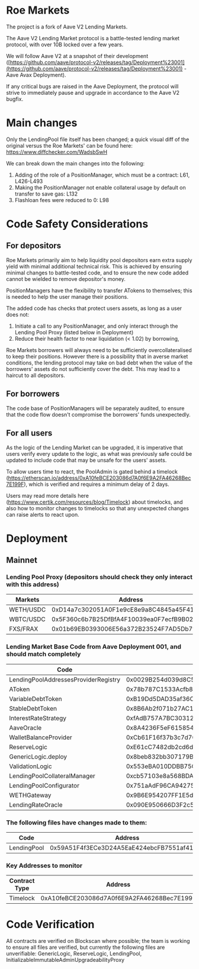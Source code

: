 # Roe Markets

The project is a fork of Aave V2 Lending Markets.

The Aave V2 Lending Market protocol is a battle-tested lending market protocol, with over 10B locked over a few years.

We will follow Aave V2 at a snapshot of their development ([https://github.com/aave/protocol-v2/releases/tag/Deployment%23001](https://github.com/aave/protocol-v2/releases/tag/Deployment%23001)  - Aave Avax Deployment).

If any critical bugs are raised in the Aave Deployment, the protocol will strive to immediately pause and upgrade in accordance to the Aave V2 bugfix.

# Main changes
Only the LendingPool file itself has been changed; a quick visual diff of the original versus the Roe Markets' can be found here: https://www.diffchecker.com/WadsbSwH

We can break down the main changes into the following: 
1. Adding of the role of a PositionManager, which must be a contract: L61, L426-L493
2. Making the PositionManager not enable collateral usage by default on transfer to save gas: L132
3. Flashloan fees were reduced to 0: L98

# Code Safety Considerations
## For depositors
Roe Markets primarily aim to help liquidity pool depositors earn extra supply yield with minimal additional technical risk. This is achieved by ensuring minimal changes to battle-tested code, and to ensure the new code added cannot be wielded to remove depositor's money.

PositionManagers have the flexibility to transfer ATokens to themselves; this is needed to help the user manage their positions. 

The added code has checks that protect users assets, as long as a user does not:
1) Initiate a call to any PositionManager, and only interact through the Lending Pool Proxy (listed below in Deployment)
2) Reduce their health factor to near liquidation (< 1.02) by borrowing,

Roe Markets borrowers will always need to be sufficiently overcollateralised to keep their positions. However there is a possibility that in averse market conditions, the lending protocol may take on bad debt when the value of the borrowers' assets do not sufficiently cover the debt. This may lead to a haircut to all depositors.

## For borrowers
The code base of PositionManagers will be separately audited, to ensure that the code flow doesn't compromise the borrowers' funds unexpectedly.

## For all users
As the logic of the Lending Market can be upgraded, it is imperative that users verify every update to the logic, as what was previously safe could be updated to include code that may be unsafe for the users' assets.

To allow users time to react, the PoolAdmin is gated behind a timelock (https://etherscan.io/address/0xA10feBCE203086d7A0f6E9A2FA46268Bec7E199F), which is verified and requires a minimum delay of 2 days. 

Users may read more details here (https://www.certik.com/resources/blog/Timelock) about timelocks, and also how to monitor changes to timelocks so that any unexpected changes can raise alerts to react upon.

# Deployment 
## Mainnet

### Lending Pool Proxy  (depositors should check they only interact with this address)
|Markets | Address |
|--|--|
|WETH/USDC|0xD14a7c302051A0F1e9cE8e9a8C4845a45F41B46f
|WBTC/USDC|0x5F360c6b7B25DfBfA4F10039ea0F7ecfB9B02E60
|FXS/FRAX|0x01b69EB0393006E56a372B23524F7AD5Db7f2166|

### Lending Market Base Code from Aave Deployment 001, and should match completely

|Code  | Address |
|--|--|
|LendingPoolAddressesProviderRegistry  |0x0029B254d039d8C5C88512a44EAa6FF999296009  |
|AToken | 0x78b787C1533Acfb84b8C76B7e5CFdfe80231Ea2D |
|VariableDebtToken | 0xB19Dd5DAD35af36CF2D80D1A9060f1949b11fCb0|
|StableDebtToken | 0x8B6Ab2f071b27AC1eEbFfA973D957A767b15b2DB |
|InterestRateStrategy| 0xfAdB757A7BC3031285417d7114EFD58598E21d79 |
| AaveOracle | 0x8A4236F5eF6158546C34Bd7BC2908B8106Ab1Ea1 |
| WalletBalanceProvider | 0xCb61F16f37b3c7d70e736A62bB8529074b23326c |
| ReserveLogic | 0xE61cC7482db2cd6dF02423BBCbc797526D03Dd12 |
| GenericLogic.deploy | 0x8beb832bb307179Bb2bA06Fc87e9bdd08E4eE60b
| ValidationLogic | 0x553eBA010DDBB75C39311b8083C33529ad3825f4
| LendingPoolCollateralManager |0xcb57103e8a568BDA8826846Ab8B280C754441304
| LendingPoolConfigurator | 0x751aAdF96CA9427514dd816A227881E5B6cE87ce
| WETHGateway | 0x9B6E954207FF1E5d6C791C99E22D5e8D170361cc
| LendingRateOracle	| 0x090E950666D3F2c5cf7fc98135D94287c83E0a85

### The following files have changes made to them:

| Code | Address | Diff with base code|
| -- | -- | -- |
| LendingPool | 0x59A51F4f3ECe3D24A5EaE424ebcFB7551af411b4 | https://www.diffchecker.com/WadsbSwH


### Key Addresses  to monitor
| Contract Type | Address |
| -- |--|
| Timelock | 0xA10feBCE203086d7A0f6E9A2FA46268Bec7E199F |


# Code Verification
All contracts are verified on Blockscan where possible; the team is working to ensure all files are verified, but currently the following files are unverifiable: GenericLogic, ReserveLogic, LendingPool, InitializableImmutableAdminUpgradeabilityProxy
